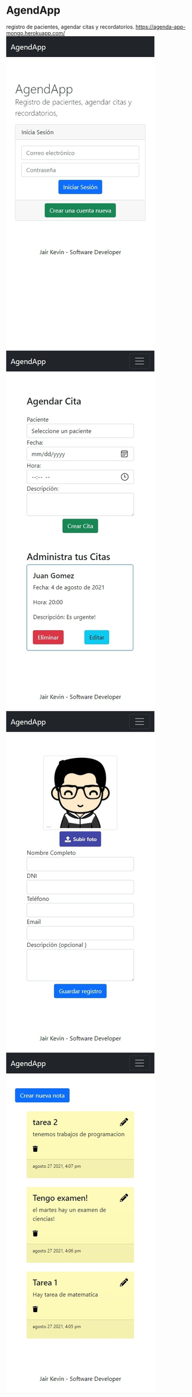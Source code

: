 # AgendApp
registro de pacientes, agendar citas y recordatorios. 
https://agenda-app-mongo.herokuapp.com/
![](/src/images/4.jpeg)
![](/src/images/1.jpeg)![](/src/images/2.jpeg)![](/src/images/3.jpeg)
